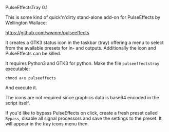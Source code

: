 PulseEffectsTray 0.1

This is some kind of quick'n'dirty stand-alone add-on for PulseEffects by Wellington Wallace:

https://github.com/wwmm/pulseeffects

It creates a GTK3 status icon in the taskbar (tray) offering a menu to select from the available presets for in- and outputs.
Additionally the icon and PulseEffects can be killed.

It requires Python3 and GTK3 for python. Make the file `pulseeffectstray` executable:

```
chmod a+x pulseeffects
```

And execute it.

The icons are not required since graphics data is base64 encoded in the script itself.

If you'd like to bypass PulseEffects on click, create a fresh preset called `Bypass`, disable all signal processors and save the settings to the preset. It will appear in the tray icons menu then.
